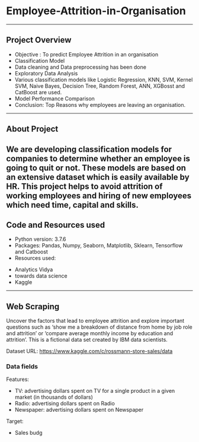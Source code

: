 # Employee-Attrition-in-Organisation
---

## Project Overview

- Objective : To predict Employee Attrition in an organisation 
- Classification Model
- Data cleaning and Data preprocessing has been done
- Exploratory Data Analysis
- Various classification models like Logistic Regression, KNN, SVM, Kernel SVM, Naive Bayes, Decision Tree, Random Forest, ANN, XGBosst and CatBoost  are used.
- Model Performance Comparison
- Conclusion: Top Reasons why employees are leaving an organisation.
---

## About Project

We are developing classification models for companies to determine whether an employee is going to quit or not. 
These models are based on an extensive dataset which is easily available by HR.
This project helps to avoid attrition of working employees and hiring of new employees which need time, capital and skills.
---

## Code and Resources used

- Python version: 3.7.6
- Packages: Pandas, Numpy, Seaborn, Matplotlib, Sklearn, Tensorflow and Catboost
- Resources used:

* Analytics Vidya
* towards data science
* Kaggle
---

## Web Scraping

Uncover the factors that lead to employee attrition and explore important questions such as ‘show me a breakdown of distance from home by job role and attrition’ or ‘compare average monthly income by education and attrition’. This is a fictional data set created by IBM data scientists.

Dataset URL: https://www.kaggle.com/c/rossmann-store-sales/data

### Data fields

Features:

* TV: advertising dollars spent on TV for a single product in a given market (in thousands of dollars)
* Radio: advertising dollars spent on Radio
* Newspaper: advertising dollars spent on Newspaper

Target:

* Sales budg




